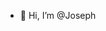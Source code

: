 - 👋 Hi, I’m @Joseph

<!---
Joseph111A/Joseph111A is a ✨ special ✨ repository because its `README.md` (this file) appears on your GitHub profile.
You can click the Preview link to take a look at your changes.
--->
